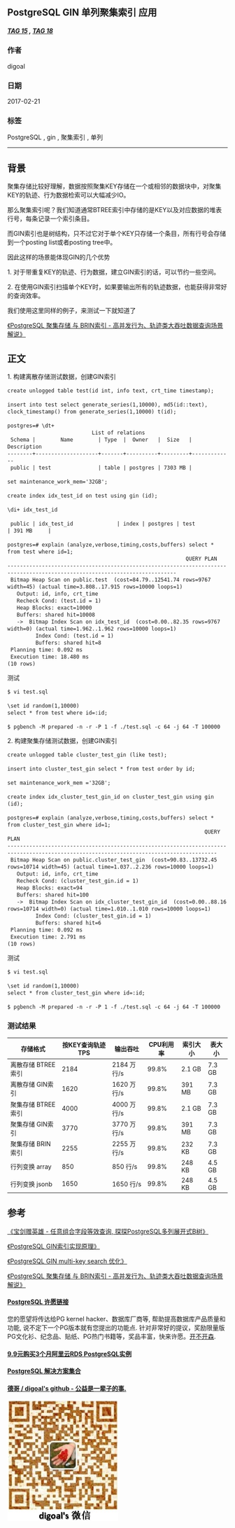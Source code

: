 ## PostgreSQL GIN 单列聚集索引 应用  
##### [TAG 15](../class/15.md) , [TAG 18](../class/18.md)
                                           
### 作者                                           
digoal                                            
                                              
### 日期                                            
2017-02-21                                                                       
                                            
### 标签                                                                                                                                                            
PostgreSQL , gin , 聚集索引 , 单列      
                                          
----                                            
                                          
## 背景    
聚集存储比较好理解，数据按照聚集KEY存储在一个或相邻的数据块中，对聚集KEY的轨迹、行为数据检索可以大幅减少IO。  
  
那么聚集索引呢？我们知道通常BTREE索引中存储的是KEY以及对应数据的堆表行号，每条记录一个索引条目。  
  
而GIN索引也是树结构，只不过它对于单个KEY只存储一个条目，所有行号会存储到一个posting list或者posting tree中。  
  
因此这样的场景能体现GIN的几个优势  
  
1\. 对于带重复KEY的轨迹、行为数据，建立GIN索引的话，可以节约一些空间。  
  
2\. 在使用GIN索引扫描单个KEY时，如果要输出所有的轨迹数据，也能获得非常好的查询效率。  
  
我们使用这里同样的例子，来测试一下就知道了  
  
[《PostgreSQL 聚集存储 与 BRIN索引 - 高并发行为、轨迹类大吞吐数据查询场景解说》](../201702/20170219_01.md)    
  
## 正文  
1\. 构建离散存储测试数据，创建GIN索引  
  
```    
create unlogged table test(id int, info text, crt_time timestamp);    
    
insert into test select generate_series(1,10000), md5(id::text), clock_timestamp() from generate_series(1,10000) t(id);    
    
postgres=# \dt+    
                           List of relations    
 Schema |        Name        | Type  |  Owner   |  Size   | Description     
--------+--------------------+-------+----------+---------+-------------    
 public | test               | table | postgres | 7303 MB |     
  
set maintenance_work_mem='32GB';  
  
create index idx_test_id on test using gin (id);  
  
\di+ idx_test_id  
  
 public | idx_test_id              | index | postgres | test               | 391 MB     |   
  
postgres=# explain (analyze,verbose,timing,costs,buffers) select * from test where id=1;  
                                                         QUERY PLAN                                                           
----------------------------------------------------------------------------------------------------------------------------  
 Bitmap Heap Scan on public.test  (cost=84.79..12541.74 rows=9767 width=45) (actual time=3.808..17.915 rows=10000 loops=1)  
   Output: id, info, crt_time  
   Recheck Cond: (test.id = 1)  
   Heap Blocks: exact=10000  
   Buffers: shared hit=10008  
   ->  Bitmap Index Scan on idx_test_id  (cost=0.00..82.35 rows=9767 width=0) (actual time=1.962..1.962 rows=10000 loops=1)  
         Index Cond: (test.id = 1)  
         Buffers: shared hit=8  
 Planning time: 0.092 ms  
 Execution time: 18.480 ms  
(10 rows)  
```    
  
测试  
  
```    
$ vi test.sql    
    
\set id random(1,10000)    
select * from test where id=:id;    
    
$ pgbench -M prepared -n -r -P 1 -f ./test.sql -c 64 -j 64 -T 100000    
```  
  
2\. 构建聚集存储测试数据，创建GIN索引  
  
```    
create unlogged table cluster_test_gin (like test);    
    
insert into cluster_test_gin select * from test order by id;    
    
set maintenance_work_mem ='32GB';    
    
create index idx_cluster_test_gin_id on cluster_test_gin using gin (id);    
  
postgres=# explain (analyze,verbose,timing,costs,buffers) select * from cluster_test_gin where id=1;  
                                                               QUERY PLAN                                                                  
-----------------------------------------------------------------------------------------------------------------------------------------  
 Bitmap Heap Scan on public.cluster_test_gin  (cost=90.83..13732.45 rows=10714 width=45) (actual time=1.037..2.236 rows=10000 loops=1)  
   Output: id, info, crt_time  
   Recheck Cond: (cluster_test_gin.id = 1)  
   Heap Blocks: exact=94  
   Buffers: shared hit=100  
   ->  Bitmap Index Scan on idx_cluster_test_gin_id  (cost=0.00..88.16 rows=10714 width=0) (actual time=1.010..1.010 rows=10000 loops=1)  
         Index Cond: (cluster_test_gin.id = 1)  
         Buffers: shared hit=6  
 Planning time: 0.092 ms  
 Execution time: 2.791 ms  
(10 rows)  
```    
  
测试  
  
```    
$ vi test.sql    
    
\set id random(1,10000)    
select * from cluster_test_gin where id=:id;    
    
$ pgbench -M prepared -n -r -P 1 -f ./test.sql -c 64 -j 64 -T 100000    
```  
  
### 测试结果  
  
存储格式 | 按KEY查询轨迹 TPS | 输出吞吐 | CPU利用率 | 索引大小 | 表大小    
---|---|---|---|---|---    
离散存储 BTREE索引 | 2184 | 2184 万行/s | 99.8% | 2.1 GB | 7.3 GB    
离散存储 GIN索引 | 1620 | 1620 万行/s | 99.8% | 391 MB | 7.3 GB    
聚集存储 BTREE索引 | 4000 | 4000 万行/s | 99.8% | 2.1 GB | 7.3 GB    
聚集存储 GIN索引 | 3770 | 3770 万行/s | 99.8% | 391 MB | 7.3 GB    
聚集存储 BRIN索引 | 2255 | 2255 万行/s | 99.8% | 232 KB | 7.3 GB    
行列变换 array | 850 | 850 行/s | 99.8% | 248 KB | 4.5 GB    
行列变换 jsonb | 1650 | 1650 行/s | 99.8% | 248 KB | 4.5 GB   
  
## 参考  
[《宝剑赠英雄 - 任意组合字段等效查询, 探探PostgreSQL多列展开式B树》](../201702/20170205_01.md)    
  
[《PostgreSQL GIN索引实现原理》](../201702/20170204_01.md)    
  
[《PostgreSQL GIN multi-key search 优化》](../201702/20170203_01.md)   
  
[《PostgreSQL 聚集存储 与 BRIN索引 - 高并发行为、轨迹类大吞吐数据查询场景解说》](../201702/20170219_01.md)    
  
  
  
  
  
  
  
  
  
  
  
  
  
  
  
  
  
  
  
  
  
  
  
  
  
  
  
  
  
  
  
  
  
  
  
  
  
  
  
  
  
  
  
  
  
  
  
  
  
  
  
  
  
  
  
  
  
  
  
  
  
  
  
  
  
  
  
  
  
  
  
  
  
#### [PostgreSQL 许愿链接](https://github.com/digoal/blog/issues/76 "269ac3d1c492e938c0191101c7238216")
您的愿望将传达给PG kernel hacker、数据库厂商等, 帮助提高数据库产品质量和功能, 说不定下一个PG版本就有您提出的功能点. 针对非常好的提议，奖励限量版PG文化衫、纪念品、贴纸、PG热门书籍等，奖品丰富，快来许愿。[开不开森](https://github.com/digoal/blog/issues/76 "269ac3d1c492e938c0191101c7238216").  
  
  
#### [9.9元购买3个月阿里云RDS PostgreSQL实例](https://www.aliyun.com/database/postgresqlactivity "57258f76c37864c6e6d23383d05714ea")
  
  
#### [PostgreSQL 解决方案集合](https://yq.aliyun.com/topic/118 "40cff096e9ed7122c512b35d8561d9c8")
  
  
#### [德哥 / digoal's github - 公益是一辈子的事.](https://github.com/digoal/blog/blob/master/README.md "22709685feb7cab07d30f30387f0a9ae")
  
  
![digoal's wechat](../pic/digoal_weixin.jpg "f7ad92eeba24523fd47a6e1a0e691b59")
  

